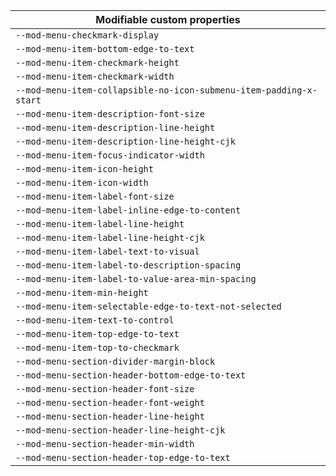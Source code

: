 | Modifiable custom properties |
| --- |
| `--mod-menu-checkmark-display` |
| `--mod-menu-item-bottom-edge-to-text` |
| `--mod-menu-item-checkmark-height` |
| `--mod-menu-item-checkmark-width` |
| `--mod-menu-item-collapsible-no-icon-submenu-item-padding-x-start` |
| `--mod-menu-item-description-font-size` |
| `--mod-menu-item-description-line-height` |
| `--mod-menu-item-description-line-height-cjk` |
| `--mod-menu-item-focus-indicator-width` |
| `--mod-menu-item-icon-height` |
| `--mod-menu-item-icon-width` |
| `--mod-menu-item-label-font-size` |
| `--mod-menu-item-label-inline-edge-to-content` |
| `--mod-menu-item-label-line-height` |
| `--mod-menu-item-label-line-height-cjk` |
| `--mod-menu-item-label-text-to-visual` |
| `--mod-menu-item-label-to-description-spacing` |
| `--mod-menu-item-label-to-value-area-min-spacing` |
| `--mod-menu-item-min-height` |
| `--mod-menu-item-selectable-edge-to-text-not-selected` |
| `--mod-menu-item-text-to-control` |
| `--mod-menu-item-top-edge-to-text` |
| `--mod-menu-item-top-to-checkmark` |
| `--mod-menu-section-divider-margin-block` |
| `--mod-menu-section-header-bottom-edge-to-text` |
| `--mod-menu-section-header-font-size` |
| `--mod-menu-section-header-font-weight` |
| `--mod-menu-section-header-line-height` |
| `--mod-menu-section-header-line-height-cjk` |
| `--mod-menu-section-header-min-width` |
| `--mod-menu-section-header-top-edge-to-text` |